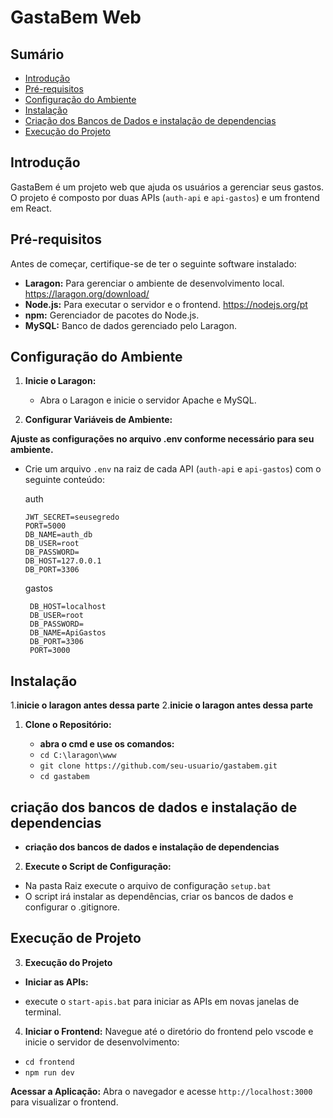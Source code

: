 # GastaBem Web

## Sumário

- [Introdução](#introdução)
- [Pré-requisitos](#pré-requisitos)
- [Configuração do Ambiente](#configuração-do-ambiente)
- [Instalação](#instalação)
- [Criação dos Bancos de Dados e instalação de dependencias](#criação-dos-bancos-de-dados-e-instalação-de-dependencias)
- [Execução do Projeto](#execução-do-projeto)


## Introdução

GastaBem é um projeto web que ajuda os usuários a gerenciar seus gastos. O projeto é composto por duas APIs (`auth-api` e `api-gastos`) e um frontend em React.

## Pré-requisitos

Antes de começar, certifique-se de ter o seguinte software instalado:

- **Laragon:** Para gerenciar o ambiente de desenvolvimento local. https://laragon.org/download/
- **Node.js:** Para executar o servidor e o frontend. https://nodejs.org/pt
- **npm:** Gerenciador de pacotes do Node.js. 
- **MySQL:** Banco de dados gerenciado pelo Laragon.

## Configuração do Ambiente

1. **Inicie o Laragon:**
   - Abra o Laragon e inicie o servidor Apache e MySQL.

2. **Configurar Variáveis de Ambiente:**

**Ajuste as configurações no arquivo .env conforme necessário para seu ambiente.**


   - Crie um arquivo `.env` na raiz de cada API (`auth-api` e `api-gastos`) com o seguinte conteúdo:

     auth
     ```
     JWT_SECRET=seusegredo
     PORT=5000
     DB_NAME=auth_db
     DB_USER=root
     DB_PASSWORD=
     DB_HOST=127.0.0.1
     DB_PORT=3306
     ```
      gastos
     ```
      DB_HOST=localhost
      DB_USER=root
      DB_PASSWORD=
      DB_NAME=ApiGastos
      DB_PORT=3306
      PORT=3000
     ```

## Instalação

1.**inicie o laragon antes dessa parte**
2.**inicie o laragon antes dessa parte**

1. **Clone o Repositório:**

   - **abra o cmd e use os comandos:**
   - ` cd C:\laragon\www `
   - ` git clone https://github.com/seu-usuario/gastabem.git `
   - ` cd gastabem `

## criação dos bancos de dados e instalação de dependencias
- **criação dos bancos de dados e instalação de dependencias**

2. **Execute o Script de Configuração:**
- Na pasta Raiz execute o arquivo de configuração ``setup.bat``
- O script irá instalar as dependências, criar os bancos de dados e configurar o .gitignore.

## Execução de Projeto
3. **Execução do Projeto**

- **Iniciar as APIs:**

- execute o ``start-apis.bat`` para iniciar as APIs em novas janelas de terminal.


4. **Iniciar o Frontend:**
Navegue até o diretório do frontend pelo vscode e inicie o servidor de desenvolvimento:
- `` cd frontend ``
- ` npm run dev `

**Acessar a Aplicação:**
Abra o navegador e acesse ` http://localhost:3000 ` para visualizar o frontend.


